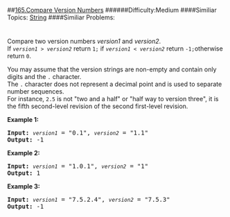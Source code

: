 ##[165.Compare Version Numbers](https://leetcode.com/problems/compare-version-numbers/description/ "165.Compare Version Numbers")
######Difficulty:Medium
####Similiar Topics:
  [String](https://leetcode.com//tag/string)
####Similiar Problems:

<div class="question-description__3U1T" style="padding-top: 10px;"><div><p>Compare two version numbers <em>version1</em> and <em>version2</em>.<br/>
If <code><em>version1</em> &gt; <em>version2</em></code> return <code>1;</code>&#160;if <code><em>version1</em> &lt; <em>version2</em></code> return <code>-1;</code>otherwise return <code>0</code>.</p>

<p>You may assume that the version strings are non-empty and contain only digits and the <code>.</code> character.<br/>
The <code>.</code> character does not represent a decimal point and is used to separate number sequences.<br/>
For instance, <code>2.5</code> is not "two and a half" or "half way to version three", it is the fifth second-level revision of the second first-level revision.</p>

<p><strong>Example 1:</strong></p>

<pre><strong>Input:</strong> <code><em>version1</em></code> = "0.1", <code><em>version2</em></code> = "1.1"
<strong>Output:</strong> -1</pre>

<p><strong>Example 2:</strong></p>

<pre><strong>Input: </strong><code><em>version1</em></code> = "1.0.1", <code><em>version2</em></code> = "1"
<strong>Output:</strong> 1</pre>

<p><strong>Example 3:</strong></p>

<pre><strong>Input:</strong> <code><em>version1</em></code> = "7.5.2.4", <code><em>version2</em></code> = "7.5.3"
<strong>Output:</strong> -1</pre>
</div></div><div> </div><div> </div><div> </div><div> </div><div> </div><div> </div><div> </div><div> </div><div> </div><div> </div><div> </div><div> </div><div> </div><div> </div><div> </div><div> </div><div> </div><div> </div><div> </div><div> </div><div> </div><div> </div><div> </div><div> </div><div> </div><div> </div><div> </div><div> </div><div> </div><div> </div><div> </div><div> </div><div> </div><div> </div><div> </div><div> </div><div> </div><div> </div><div> </div><div> </div><div> </div><div> </div><div> </div><div> </div><div> </div><div> </div><div> </div><div> </div><div> </div><div> </div><div> </div><div> </div><div> </div><div> </div><div> </div><div> </div><div> </div><div> </div><div> </div><div> </div><div> </div><div> </div><div> </div><div> </div><div> </div><div> </div><div> </div><div> </div><div> </div><div> </div><div> </div><div> </div><div> </div><div> </div><div> </div><div> </div><div> </div><div> </div><div> </div><div> </div><div> </div><div> </div><div> </div><div> </div><div> </div><div> </div><div> </div><div> </div><div> </div><div> </div><div> </div><div> </div><div> </div><div> </div><div> </div><div> </div><div> </div><div> </div><div> </div><div> </div><div> </div><div> </div><div> </div><div> </div><div> </div><div> </div><div> </div><div> </div><div> </div><div> </div><div> </div><div> </div>